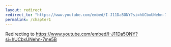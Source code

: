 ```yaml
---
layout: redirect
redirect_to: "https://www.youtube.com/embed/I-J11Da5ONY?si=hUCbxUNehn-7me5B"
permalink: /chapter1
---
```


Redirecting to <a href="https://www.youtube.com/embed/I-J11Da5ONY?si=hUCbxUNehn-7me5B">https://www.youtube.com/embed/I-J11Da5ONY?si=hUCbxUNehn-7me5B</a>
